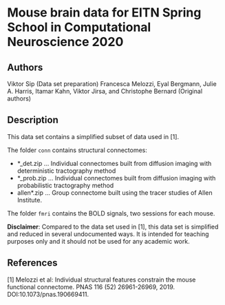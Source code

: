 
Mouse brain data for EITN Spring School in Computational Neuroscience 2020
==========================================================================

Authors
--------

Viktor Sip (Data set preparation)
Francesca Melozzi, Eyal Bergmann, Julie A. Harris, Itamar Kahn, Viktor Jirsa, and Christophe Bernard (Original authors)


Description
-----------

This data set contains a simplified subset of data used in [1].

The folder `conn` contains structural connectomes:

  - *_det.zip  ... Individual connectomes built from diffusion imaging with deterministic tractography method
  - *_prob.zip ... Individual connectomes built from diffusion imaging with probabilistic tractography method
  - allen*.zip ... Group connectome built using the tracer studies of Allen Institute. 

The folder `fmri` contains the BOLD signals, two sessions for each mouse.


**Disclaimer**: Compared to the data set used in [1], this data set is simplified and reduced in several undocumented ways.
It is intended for teaching purposes only and it should not be used for any academic work.

 
References
----------

[1] Melozzi et al: Individual structural features constrain the mouse functional connectome. PNAS 116 (52) 26961-26969, 2019. DOI:10.1073/pnas.190669411.




